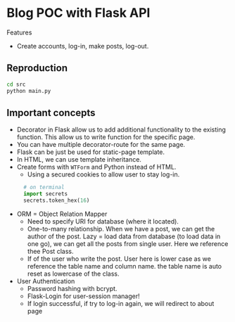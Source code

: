 # Blog POC with Flask API
Features
- Create accounts, log-in, make posts, log-out.

## Reproduction
```sh
cd src
python main.py
```

## Important concepts
- Decorator in Flask allow us to add additional functionality to the existing function. This allow us to write function for the specific page.
- You can have multiple decorator-route for the same page.
- Flask can be just be used for static-page template.
- In HTML, we can use template inheritance.
- Create forms with `WTForm` and Python instead of HTML.
  - Using a secured cookies to allow user to stay log-in.
  ```python
    # on terminal
    import secrets
    secrets.token_hex(16)
  ```
- ORM = Object Relation Mapper
  - Need to specify URI for database (where it located).
  - One-to-many relationship. When we have a post, we can get the author of the post. Lazy = load data from database (to load data in one go), we can get all the posts from single user. Here we reference thee Post class.
  - If of the user who write the post. User here is lower case as we reference the table name and column name. the table name is auto reset as lowercase of the class.
- User Authentication
  - Password hashing with bcrypt.
  - Flask-Login for user-session manager!
  - If login successful, if try to log-in again, we will redirect to about page